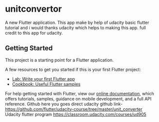 # unitconvertor

A new Flutter application.
This app make by help of udacity basic flutter tutorial and i would thanks udacity which helps to  making this app.
full credit to this app for udacity.


## Getting Started

This project is a starting point for a Flutter application.

A few resources to get you started if this is your first Flutter project:

- [Lab: Write your first Flutter app](https://flutter.dev/docs/get-started/codelab)
- [Cookbook: Useful Flutter samples](https://flutter.dev/docs/cookbook)

For help getting started with Flutter, view our
[online documentation](https://flutter.dev/docs), which offers tutorials,
samples, guidance on mobile development, and a full API reference.
Github
here you goes direct udacity github link-https://github.com/flutter/udacity-course/tree/master/unit_converter
Udacity flutter program
https://classroom.udacity.com/courses/ud905
